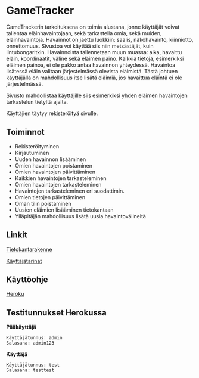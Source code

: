 # GameTracker
GameTrackerin tarkoituksena on toimia alustana, jonne käyttäjät voivat tallentaa eläinhavaintojaan, sekä tarkastella omia, sekä muiden, eläinhavaintoja. Havainnot on jaettu luokkiin: saalis, näköhavainto, kiinniotto, onnettomuus. Sivustoa voi käyttää siis niin metsästäjät, kuin lintubongaritkin. Havainnoista tallennetaan muun muassa: aika, havaittu eläin, koordinaatit, väline sekä eläimen paino. Kaikkia tietoja, esimerkiksi eläimen painoa, ei ole pakko antaa havainnon yhteydessä. Havaintoa lisätessä eläin valitaan järjestelmässä olevista eläimistä. Tästä johtuen käyttäjällä on mahdollisuus itse lisätä eläimiä, jos havaittua eläintä ei ole järjestelmässä.

Sivusto mahdollistaa käyttäjille siis esimerkiksi yhden eläimen havaintojen tarkastelun tietyltä ajalta.

Käyttäjien täytyy rekisteröityä sivulle.

## Toiminnot
* Rekisteröityminen
* Kirjautuminen
* Uuden havainnon lisääminen
* Omien havaintojen poistaminen
* Omien havaintojen päivittäminen
* Kaikkien havaintojen tarkasteleminen
* Omien havaintojen tarkasteleminen
* Havaintojen tarkasteleminen eri suodattimin.
* Omien tietojen päivittäminen
* Oman tilin poistaminen
* Uusien eläimien lisääminen tietokantaan
* Ylläpitäjän mahdollisuus lisätä uusia havaintovälineitä

## Linkit
[Tietokantarakenne](https://github.com/LauriTahvanainen/GameTracker/blob/master/documentation/tietokantarakenne.md)

[Käyttäjätarinat](https://github.com/LauriTahvanainen/GameTracker/blob/master/documentation/kaytt%C3%A4jatarinat.md)

## Käyttöohje
[Heroku](https://gmtrackr.herokuapp.com/)

## Testitunnukset Herokussa
**Pääkäyttäjä**

    Käyttäjätunnus: admin
    Salasana: admin123

**Käyttäjä**

    Käyttäjätunnus: test
    Salasana: testtest

